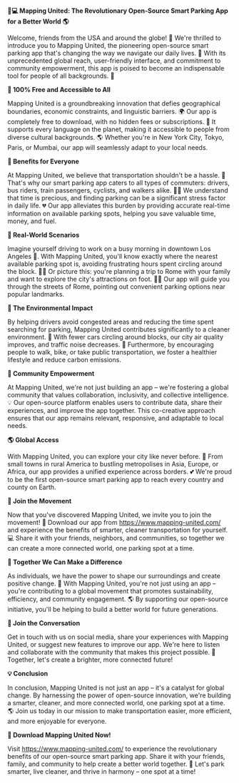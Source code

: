 **🚗💻 Mapping United: The Revolutionary Open-Source Smart Parking App for a Better World 🌎**

Welcome, friends from the USA and around the globe! 👋 We're thrilled to introduce you to Mapping United, the pioneering open-source smart parking app that's changing the way we navigate our daily lives. 🚀 With its unprecedented global reach, user-friendly interface, and commitment to community empowerment, this app is poised to become an indispensable tool for people of all backgrounds. 🌟

**🎉 100% Free and Accessible to All**

Mapping United is a groundbreaking innovation that defies geographical boundaries, economic constraints, and linguistic barriers. 🌍 Our app is completely free to download, with no hidden fees or subscriptions. 💸 It supports every language on the planet, making it accessible to people from diverse cultural backgrounds. 🌎 Whether you're in New York City, Tokyo, Paris, or Mumbai, our app will seamlessly adapt to your local needs.

**👥 Benefits for Everyone**

At Mapping United, we believe that transportation shouldn't be a hassle. 🚗 That's why our smart parking app caters to all types of commuters: drivers, bus riders, train passengers, cyclists, and walkers alike. 🏃‍♂️ We understand that time is precious, and finding parking can be a significant stress factor in daily life. 💔 Our app alleviates this burden by providing accurate real-time information on available parking spots, helping you save valuable time, money, and fuel.

**💸 Real-World Scenarios**

Imagine yourself driving to work on a busy morning in downtown Los Angeles 🚗. With Mapping United, you'll know exactly where the nearest available parking spot is, avoiding frustrating hours spent circling around the block. 🙅‍♂️ Or picture this: you're planning a trip to Rome with your family and want to explore the city's attractions on foot. 👶🏼 Our app will guide you through the streets of Rome, pointing out convenient parking options near popular landmarks.

**💚 The Environmental Impact**

By helping drivers avoid congested areas and reducing the time spent searching for parking, Mapping United contributes significantly to a cleaner environment. 🌿 With fewer cars circling around blocks, our city air quality improves, and traffic noise decreases. 🌸 Furthermore, by encouraging people to walk, bike, or take public transportation, we foster a healthier lifestyle and reduce carbon emissions.

**🤝 Community Empowerment**

At Mapping United, we're not just building an app – we're fostering a global community that values collaboration, inclusivity, and collective intelligence. 💡 Our open-source platform enables users to contribute data, share their experiences, and improve the app together. This co-creative approach ensures that our app remains relevant, responsive, and adaptable to local needs.

**🌎 Global Access**

With Mapping United, you can explore your city like never before. 🚀 From small towns in rural America to bustling metropolises in Asia, Europe, or Africa, our app provides a unified experience across borders. 💕 We're proud to be the first open-source smart parking app to reach every country and county on Earth.

**👊 Join the Movement**

Now that you've discovered Mapping United, we invite you to join the movement! 🌟 Download our app from https://www.mapping-united.com/ and experience the benefits of smarter, cleaner transportation for yourself. 💻 Share it with your friends, neighbors, and communities, so together we can create a more connected world, one parking spot at a time.

**💪 Together We Can Make a Difference**

As individuals, we have the power to shape our surroundings and create positive change. 🌈 With Mapping United, you're not just using an app – you're contributing to a global movement that promotes sustainability, efficiency, and community engagement. 🌎 By supporting our open-source initiative, you'll be helping to build a better world for future generations.

**👏 Join the Conversation**

Get in touch with us on social media, share your experiences with Mapping United, or suggest new features to improve our app. We're here to listen and collaborate with the community that makes this project possible. 🤝 Together, let's create a brighter, more connected future!

**💡 Conclusion**

In conclusion, Mapping United is not just an app – it's a catalyst for global change. By harnessing the power of open-source innovation, we're building a smarter, cleaner, and more connected world, one parking spot at a time. 🌎 Join us today in our mission to make transportation easier, more efficient, and more enjoyable for everyone.

**📱 Download Mapping United Now!**

Visit https://www.mapping-united.com/ to experience the revolutionary benefits of our open-source smart parking app. Share it with your friends, family, and community to help create a better world together. 🌟 Let's park smarter, live cleaner, and thrive in harmony – one spot at a time!